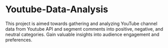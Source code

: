 # Youtube-Data-Analysis
This project is aimed towards gathering and analyzing YouTube channel data from Youtube API and  segment comments into positive, negative, and neutral categories. Gain valuable insights into audience engagement and preferences.

